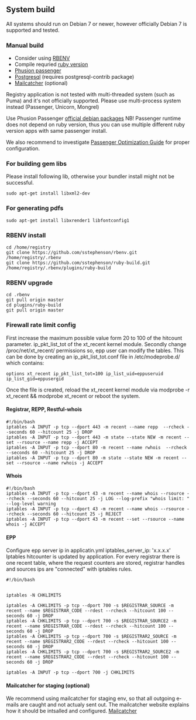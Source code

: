 System build
------------

All systems should run on Debian 7 or newer, 
however officially Debian 7 is supported and tested. 

### Manual build

* Consider using [RBENV](https://github.com/sstephenson/rbenv)
* Compile requried [ruby version](https://github.com/internetee/registry/blob/master/.ruby-version)
* [Phusion passenger](https://www.phusionpassenger.com/documentation/Users%20guide%20Apache.html)
* [Postgresql](http://www.postgresql.org/docs/) (requires postgresql-contrib package)
* [Mailcatcher](https://mailcatcher.me/) (optional)

Registry application is not tested with multi-threaded system (such as Puma) and 
it's not officially supported. Please use multi-process system instead (Passenger, Unicorn, Mongrel)

Use Phusion Passenger [official debian packages](https://www.phusionpassenger.com/documentation/Users%20guide%20Apache.html#install_on_debian_ubuntu) NB! Passenger runtime does not depend on ruby version, thus you can use multiple different ruby version apps with same passenger install. 

We also recommend to investigate 
[Passenger Optimization Guide](https://www.phusionpassenger.com/documentation/ServerOptimizationGuide.html) for proper configuration.


### For building gem libs

Please install following lib, otherwise your bundler install might not be successful.

    sudo apt-get install libxml2-dev

### For generating pdfs

    sudo apt-get install libxrender1 libfontconfig1

### RBENV install

    cd /home/registry
    git clone https://github.com/sstephenson/rbenv.git /home/registry/.rbenv
    git clone https://github.com/sstephenson/ruby-build.git /home/registry/.rbenv/plugins/ruby-build

### RBENV upgrade

    cd .rbenv
    git pull origin master
    cd plugins/ruby-build
    git pull origin master


### Firewall rate limit config

First increase the maximum possible value form 20 to 100 of the hitcount parameter.
ip_pkt_list_tot of the xt_recent kernel module. Secondly change /proc/net/xt_recent/ permissions so, epp user can modify the tables.
This can be done by creating an ip_pkt_list_tot.conf file in /etc/modeprobe.d/ which contains:

````
options xt_recent ip_pkt_list_tot=100 ip_list_uid=eppuseruid ip_list_gid=eppusergid
````

Once the file is created, reload the xt_recent kernel module via modprobe -r xt_recent && modprobe xt_recent or reboot the system.

#### Registrar, REPP, Restful-whois

````
#!/bin/bash
iptables -A INPUT -p tcp --dport 443 -m recent --name repp  --rcheck --seconds 60 --hitcount 25 -j DROP
iptables -A INPUT -p tcp --dport 443 -m state --state NEW -m recent --set --rsource --name repp -j ACCEPT
iptables -A INPUT -p tcp --dport 80 -m recent --name rwhois  --rcheck --seconds 60 --hitcount 25 -j DROP
iptables -A INPUT -p tcp --dport 80 -m state --state NEW -m recent --set --rsource --name rwhois -j ACCEPT

````

#### Whois

````
#!/bin/bash
iptables -A INPUT -p tcp --dport 43 -m recent --name whois --rsource --rcheck --seconds 60 --hitcount 25 -j LOG --log-prefix "whois limit: " --log-level warning
iptables -A INPUT -p tcp --dport 43 -m recent --name whois --rsource --rcheck --seconds 60 --hitcount 25 -j REJECT
iptables -A INPUT -p tcp --dport 43 -m recent --set --rsource --name whois -j ACCEPT

````

#### EPP

Configure epp server ip in applicatin.yml
iptables_server_ip: 'x.x.x.x'
Iptables hitcounter is updated by application. For every registrar there is one recent table, where the request counters are stored, registrar handles and sources ips are "connected" with iptables rules.

````
#!/bin/bash


iptables -N CHKLIMITS

iptables -A CHKLIMITS -p tcp --dport 700 -s $REGISTRAR_SOURCE -m recent --name $REGISTRAR_CODE --rdest --rcheck --hitcount 100 --seconds 60 -j DROP
iptables -A CHKLIMITS -p tcp --dport 700 -s $REGISTRAR_SOURCE2 -m recent --name $REGISTRAR_CODE --rdest --rcheck --hitcount 100 --seconds 60 -j DROP
iptables -A CHKLIMITS -p tcp --dport 700 -s $REGISTRAR2_SOURCE -m recent --name $REGISTRAR2_CODE --rdest --rcheck --hitcount 100 --seconds 60 -j DROP
iptables -A CHKLIMITS -p tcp --dport 700 -s $REGISTRAR2_SOURCE2 -m recent --name $REGISTRAR2_CODE --rdest --rcheck --hitcount 100 --seconds 60 -j DROP

iptables -A INPUT -p tcp --dport 700 -j CHKLIMITS
````
#### Mailcatcher for staging (optional)

We recommend using mailcatcher for staging env, so that all outgoing e-mails are caught and not actualy sent out.
The mailcatcher website explains how it should be intsalled and configured.
[Mailcatcher](https://mailcatcher.me/)
`````


